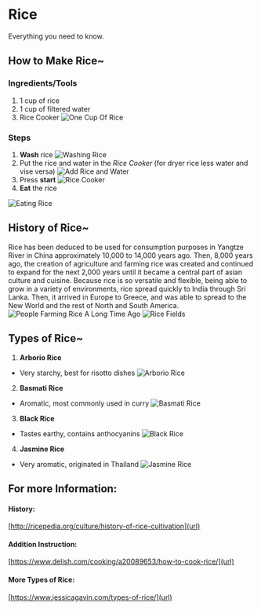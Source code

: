 # Rice
Everything you need to know.

## How to Make Rice~

### Ingredients/Tools
1. 1 cup of rice
2. 1 cup of filtered water
3. Rice Cooker
![One Cup Of Rice](https://i.pinimg.com/originals/7a/e7/88/7ae78885a655a3245ff20bf801911e69.jpg)

### Steps
1. **Wash** rice
![Washing Rice](https://www.tastecooking.com/wp-content/uploads/2010/01/shutterstock_577172221-2000x1333.jpg)
2. Put the rice and water in the _Rice Cooker_  (for dryer rice less water and vise versa)
![Add Rice and Water](https://v1.nitrocdn.com/KQYMGOLIdXGmoAcyJsPOrQDKktgCbwtG/assets/static/optimized/rev-e80bad3/wp-content/uploads/2012/01/How-to-Cook-Rice-step-by-step-19-1.jpg)
3. Press **start**
![Rice Cooker](https://cdn.thewirecutter.com/wp-content/uploads/2018/07/ricecookers-2x1-9423.jpg)
4. **Eat** the rice

![Eating Rice](https://jpninfo.com/wp-content/uploads/2017/09/man-eating-rice.jpg)

## History of Rice~
Rice has been deduced to be used for consumption purposes in Yangtze River in China approximately 10,000 to 14,000 years ago.  Then, 8,000 years ago, the creation of agriculture and farming rice was created and continued to expand for the next 2,000 years until it became a central part of asian culture and cuisine.  Because rice is so versatile and flexible, being able to grow in a variety of environments, rice spread quickly to India through Sri Lanka.  Then, it arrived in Europe to Greece, and was able to spread to the New World and the rest of North and South America.
![People Farming Rice  A Long Time Ago](https://assets.atlasobscura.com/media/W1siZiIsInVwbG9hZHMvYXNzZXRzLzRmMDg5ZTc0NmYwMzU1NDA1NV9KYXBhbmVzZSBSaWNlIEZhcm1lcnMgUG9zdGNhcmQgLmpwZyJdLFsicCIsImNvbnZlcnQiLCItYXV0by1vcmllbnQgIl0sWyJwIiwidGh1bWIiLCI3OTd4NTMxKzY2KzkxIl0sWyJwIiwiY29udmVydCIsIi1xdWFsaXR5IDgxIC1hdXRvLW9yaWVudCJdLFsicCIsInRodW1iIiwiMTI4MXg4NTQjIl1d/Japanese%20Rice%20Farmers%20Postcard%20.jpg)
![Rice Fields](https://rendezvousboutiquehotel.com/wp-content/uploads/2016/08/fansipan-climbing-sapa-tour-2-days-3-nights-4.jpg)

## Types of Rice~
1. **Arborio Rice**
- Very starchy, best for risotto dishes
![Arborio Rice](https://images.ctfassets.net/3s5io6mnxfqz/6R1SuUg4ng0zFEAcUjaoO1/e5b55d7b48b4c4e3227ac1532e62b9eb/AdobeStock_112422230.jpeg?w=900&fm=jpg&fl=progressive)
2. **Basmati Rice**
- Aromatic, most commonly used in curry
![Basmati Rice](https://www.authenticroyal.com/wp-content/uploads/2016/11/Basmati_Square.jpg)
3. **Black Rice**
- Tastes earthy, contains anthocyanins
![Black Rice](https://assets.epicurious.com/photos/57b208020e4be0011c1bf087/2:1/w_1260%2Ch_630/chinese-black-rice.jpg)
4. **Jasmine Rice**
- Very aromatic, originated in Thailand
![Jasmine Rice](https://images-prod.healthline.com/hlcmsresource/images/AN_images/jasmine-rice-vs-white-rice-1296x728-feature.jpg)

## For more Information:
#### History:
[http://ricepedia.org/culture/history-of-rice-cultivation](url)
#### Addition Instruction:
[https://www.delish.com/cooking/a20089653/how-to-cook-rice/](url)
#### More Types of Rice:
[https://www.jessicagavin.com/types-of-rice/](url)

